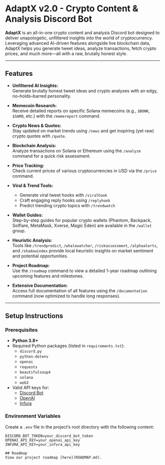 # AdaptX v2.0 - Crypto Content & Analysis Discord Bot

**AdaptX** is an all-in-one crypto content and analysis Discord bot designed to deliver unapologetic, unfiltered insights into the world of cryptocurrency. Leveraging advanced AI-driven features alongside live blockchain data, AdaptX helps you generate tweet ideas, analyze transactions, fetch crypto prices, and much more—all with a raw, brutally honest style.

---

## Features

- **Unfiltered AI Insights:**  
  Generate brutally honest tweet ideas and crypto analyses with an edgy, no–holds–barred personality.

- **Memecoin Research:**  
  Receive detailed reports on specific Solana memecoins (e.g., `$BONK`, `$SAMO`, etc.) with the `/memereport` command.

- **Crypto News & Quotes:**  
  Stay updated on market trends using `/news` and get inspiring (yet raw) crypto quotes with `/quote`.

- **Blockchain Analysis:**  
  Analyze transactions on Solana or Ethereum using the `/analyze` command for a quick risk assessment.

- **Price Tracking:**  
  Check current prices of various cryptocurrencies in USD via the `/price` command.

- **Viral & Trend Tools:**  
  - Generate viral tweet hooks with `/viralhook`  
  - Craft engaging reply hooks using `/replyhook`  
  - Predict trending crypto topics with `/trendwatch`

- **Wallet Guides:**  
  Step-by-step guides for popular crypto wallets (Phantom, Backpack, Solflare, MetaMask, Xverse, Magic Eden) are available in the `/wallet` group.

- **Heuristic Analysis:**  
  Tools like `/trendpredict`, `/whalewatcher`, `/riskassessment`, `/alphaalerts`, and `/shadowindex` provide local heuristic insights on market sentiment and potential opportunities.

- **Project Roadmap:**  
  Use the `/roadmap` command to view a detailed 1-year roadmap outlining upcoming features and milestones.

- **Extensive Documentation:**  
  Access full documentation of all features using the `/documentation` command (now optimized to handle long responses).

---

## Setup Instructions

### Prerequisites

- **Python 3.8+**  
- Required Python packages (listed in `requirements.txt`):
  - `discord.py`
  - `python-dotenv`
  - `openai`
  - `requests`
  - `beautifulsoup4`
  - `solana`
  - `web3`
- Valid API keys for:
  - [Discord Bot](https://discord.com/developers/applications)
  - [OpenAI](https://openai.com/api/)
  - [Infura](https://infura.io/)

### Environment Variables

Create a `.env` file in the project’s root directory with the following content:

```env
DISCORD_BOT_TOKEN=your_discord_bot_token
OPENAI_API_KEY=your_openai_api_key
INFURA_API_KEY=your_infura_api_key

## Roadmap
View our project roadmap [here](ROADMAP.md).